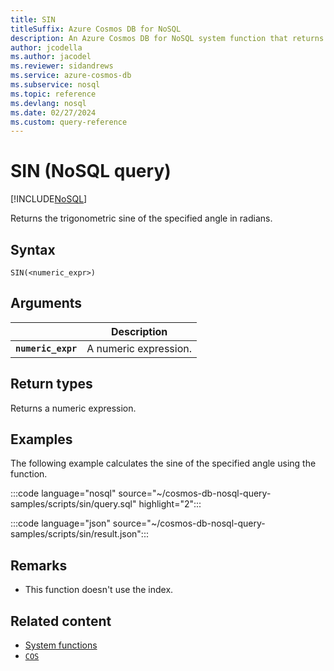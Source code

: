 ```yaml
---
title: SIN
titleSuffix: Azure Cosmos DB for NoSQL
description: An Azure Cosmos DB for NoSQL system function that returns the trigonometric sine of the specified angle.
author: jcodella
ms.author: jacodel
ms.reviewer: sidandrews
ms.service: azure-cosmos-db
ms.subservice: nosql
ms.topic: reference
ms.devlang: nosql
ms.date: 02/27/2024
ms.custom: query-reference
---
```


# SIN (NoSQL query)

[!INCLUDE[NoSQL](../../includes/appliesto-nosql.md)]

Returns the trigonometric sine of the specified angle in radians.
  
## Syntax
  
```nosql
SIN(<numeric_expr>)  
```
  
## Arguments

| | Description |
| --- | --- |
| **`numeric_expr`** | A numeric expression. |

## Return types
  
Returns a numeric expression.  
  
## Examples
  
The following example calculates the sine of the specified angle using the function.
  
:::code language="nosql" source="~/cosmos-db-nosql-query-samples/scripts/sin/query.sql" highlight="2":::

:::code language="json" source="~/cosmos-db-nosql-query-samples/scripts/sin/result.json":::

## Remarks

- This function doesn't use the index.

## Related content

- [System functions](system-functions.yml)
- [`COS`](cos.md)

